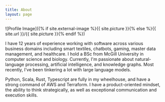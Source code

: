 ```yaml
---
title: About
layout: page
---
```

![Profile Image]({% if site.external-image %}{{ site.picture }}{% else %}{{ site.url }}/{{ site.picture }}{% endif %})

<p>I have 12 years of experience working with software across various business domains including smart textiles, chatbots, gaming, master data management, and healthcare. I hold a BSc from McGill University in computer science and biology. Currently, I'm passionate about natural-language processing, artificial intelligence, and knowledge graphs. Most recently, I've been tinkering a lot with large language models.</p>

<p>Python, Scala, Rust, Typescript are fully in my wheelhouse, and have a strong command of AWS and Terraform. I have a product-oriented mindset, the ability to think strategically, as well as exceptional communication and execution skills.</p>